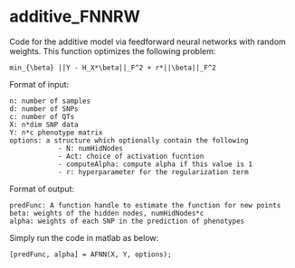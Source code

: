# additive_FNNRW
Code for the additive model via feedforward neural networks with random weights.
This function optimizes the following problem:

    min_{\beta} ||Y - H_X*\beta||_F^2 + r*||\beta||_F^2

Format of input:

    n: number of samples
    d: number of SNPs
    c: number of QTs
    X: n*dim SNP data
    Y: n*c phenotype matrix
    options: a structure which optionally contain the following
                - N: numHidNodes
                - Act: choice of activation fucntion
                - computeAlpha: compute alpha if this value is 1
                - r: hyperparameter for the regularization term
                
Format of output:

    predFunc: A function handle to estimate the function for new points
    beta: weights of the hidden nodes, numHidNodes*c
    alpha: weights of each SNP in the prediction of phenotypes

Simply run the code in matlab as below:

    [predFunc, alpha] = AFNN(X, Y, options);
